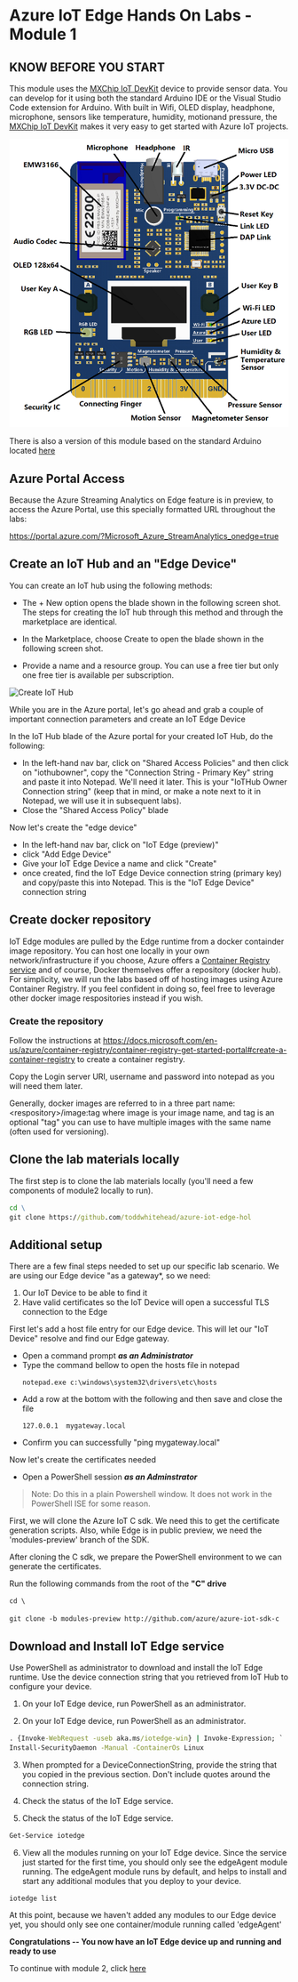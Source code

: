 # Azure IoT Edge Hands On Labs - Module 1

## KNOW BEFORE YOU START

This module uses the [MXChip IoT DevKit](https://aka.ms/iot-devkit) device to provide sensor data. You can develop for it using both the standard Arduino IDE or the Visual Studio Code extension for Arduino.  With built in Wifi, OLED display, headphone, microphone, sensors like temperature, humidity, motionand  pressure, the [MXChip IoT DevKit](https://aka.ms/iot-devkit) makes it very easy to get started with Azure IoT projects.

![MXChip IoT DevKit Diagram](mxchip/mxchip-diagram.png)

There is also a version of this module based on the standard Arduino located [here](../README.md)

## Azure Portal Access

Because the Azure Streaming Analytics on Edge feature is in preview, to access the Azure Portal, use this specially formatted URL throughout the labs:

https://portal.azure.com/?Microsoft_Azure_StreamAnalytics_onedge=true

## Create an IoT Hub and an "Edge Device"

You can create an IoT hub using the following methods:

* The + New option opens the blade shown in the following screen shot. The steps for creating the IoT hub through this method and through the marketplace are identical.

* In the Marketplace, choose Create to open the blade shown in the following screen shot.

* Provide a name and a resource group. You can use a free tier but only one free tier is available per subscription.

![Create IoT Hub](/images/create-iothub.png)

While you are in the Azure portal, let's go ahead and grab a couple of important connection parameters and create an IoT Edge Device

In the IoT Hub blade of the Azure portal for your created IoT Hub, do the following:
* In the left-hand nav bar, click on "Shared Access Policies" and then click on "iothubowner", copy the "Connection String - Primary Key" string and paste it into Notepad.  We'll need it later.  This is your "IoTHub Owner Connection string" (keep that in mind, or make a note next to it in Notepad, we will use it in subsequent labs).  
* Close the "Shared Access Policy" blade

Now let's create the "edge device"
* In the left-hand nav bar, click on "IoT Edge (preview)"
* click "Add Edge Device"
* Give your IoT Edge Device a name and click "Create"
* once created, find the IoT Edge Device connection string (primary key) and copy/paste this into Notepad.  This is the "IoT Edge Device" connection string

## Create docker repository

IoT Edge modules are pulled by the Edge runtime from a docker containder image repository.  You can host one locally in your own network/infrastructure if you choose, Azure offers a [Container Registry service](https://azure.microsoft.com/en-us/services/container-registry/)  and of course, Docker themselves offer a repository (docker hub).  For simplicity, we will run the labs based off of hosting images using Azure Container Registry.  If you feel confident in doing so, feel free to leverage other docker image respositories instead if you wish.

### Create the repository
Follow the instructions at https://docs.microsoft.com/en-us/azure/container-registry/container-registry-get-started-portal#create-a-container-registry to create a container registry. 

  Copy the Login server URI, username and password into notepad as you will need them later.

 Generally, docker images are referred to in a three part name:  \<respository>/image:tag where image is your image name, and tag is an optional "tag" you can use to have multiple images with the same name (often used for versioning).

## Clone the lab materials locally

The first step is to clone the lab materials locally (you'll need a few components of module2 locally to run).

```cmd
cd \
git clone https://github.com/toddwhitehead/azure-iot-edge-hol
```

## Additional setup

There are a few final steps needed to set up our specific lab scenario.  We are using our Edge device "as a gateway*, so we need:

1. Our IoT Device to be able to find it
2. Have valid certificates so the IoT Device will open a successful TLS connection to the Edge

First let's add a host file entry for our Edge device. This will let our "IoT Device" resolve and find our Edge gateway.  

* Open a command prompt __*as an Administrator*__
* Type the command bellow to open the hosts file in notepad
    ```
    notepad.exe c:\windows\system32\drivers\etc\hosts
    ```
* Add a row at the bottom with the following and then save and close the file
    ```
    127.0.0.1  mygateway.local
    ```
* Confirm you can successfully "ping mygateway.local"

Now let's create the certificates needed

* Open a PowerShell session __*as an Adminstrator*__ 

>Note: Do this in a plain Powershell window.  It does not work in the PowerShell ISE for some reason.

First, we will clone the Azure IoT C sdk.  We need this to get the certificate generation scripts.  Also, while Edge is in public preview, we need the 'modules-preview' branch of the SDK.

After cloning the C sdk, we prepare the PowerShell environment to we can generate the certificates.

Run the following commands from the root of the **"C" drive**

    cd \

    git clone -b modules-preview http://github.com/azure/azure-iot-sdk-c

## Download and Install IoT Edge service

Use PowerShell as administrator to download and install the IoT Edge runtime. Use the device connection string that you retrieved from IoT Hub to configure your device.

1. On your IoT Edge device, run PowerShell as an administrator.

2. On your IoT Edge device, run PowerShell as an administrator.

```cmd
. {Invoke-WebRequest -useb aka.ms/iotedge-win} | Invoke-Expression; `
Install-SecurityDaemon -Manual -ContainerOs Linux
```

3. When prompted for a DeviceConnectionString, provide the string that you copied in the previous section. Don't include quotes around the connection string. 

4. Check the status of the IoT Edge service.

5. Check the status of the IoT Edge service.

```cmd
Get-Service iotedge
```

6. View all the modules running on your IoT Edge device. Since the service just started for the first time, you should only see the edgeAgent module running. The edgeAgent module runs by default, and helps to install and start any additional modules that you deploy to your device. 

```
iotedge list
```

At this point, because we haven't added any modules to our Edge device yet, you should only see one container/module running called 'edgeAgent'

__**Congratulations -- You now have an IoT Edge device up and running and ready to use**__

To continue with module 2, click [here](/module2)
